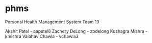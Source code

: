 # phms
Personal Health Management System
Team 13

Akshit Patel - aapatel8
Zachery DeLong - zpdelong
Kushagra Mishra - kmishra
Vaibhav Chawla - vchawla3